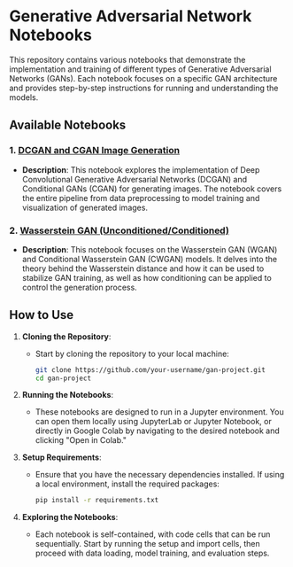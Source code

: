 # Generative Adversarial Network Notebooks

This repository contains various notebooks that demonstrate the implementation and training of different types of Generative Adversarial Networks (GANs). Each notebook focuses on a specific GAN architecture and provides step-by-step instructions for running and understanding the models.

## Available Notebooks

### 1. [DCGAN and CGAN Image Generation](./DCGAN_CGAN_Image_Generation.ipynb)
   - **Description**: This notebook explores the implementation of Deep Convolutional Generative Adversarial Networks (DCGAN) and Conditional GANs (CGAN) for generating images. The notebook covers the entire pipeline from data preprocessing to model training and visualization of generated images.

### 2. [Wasserstein GAN (Unconditioned/Conditioned)](./WGAN_CWGAN_Image_Generation.ipynb)
   - **Description**: This notebook focuses on the Wasserstein GAN (WGAN) and Conditional Wasserstein GAN (CWGAN) models. It delves into the theory behind the Wasserstein distance and how it can be used to stabilize GAN training, as well as how conditioning can be applied to control the generation process.

## How to Use

1. **Cloning the Repository**: 
   - Start by cloning the repository to your local machine:
     ```bash
     git clone https://github.com/your-username/gan-project.git
     cd gan-project
     ```

2. **Running the Notebooks**: 
   - These notebooks are designed to run in a Jupyter environment. You can open them locally using JupyterLab or Jupyter Notebook, or directly in Google Colab by navigating to the desired notebook and clicking "Open in Colab."
   
3. **Setup Requirements**:
   - Ensure that you have the necessary dependencies installed. If using a local environment, install the required packages:
     ```bash
     pip install -r requirements.txt
     ```

4. **Exploring the Notebooks**: 
   - Each notebook is self-contained, with code cells that can be run sequentially. Start by running the setup and import cells, then proceed with data loading, model training, and evaluation steps.
